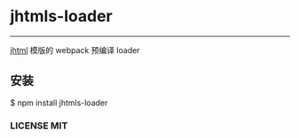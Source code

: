 # jhtmls-loader
--------------------------------

[jhtml](https://github.com/zswang/jhtmls) 模版的 webpack 预编译 loader

## 安装

$ npm install jhtmls-loader

### LICENSE MIT